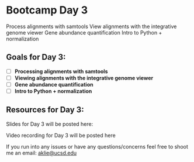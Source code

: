 # Bootcamp Day 3

Process alignments with samtools
View alignments with the integrative genome viewer
Gene abundance quantification
Intro to Python + normalization


## Goals for Day 3:
- [ ] **Processing alignments with samtools**
- [ ] **Viewing alignments with the integrative genome viewer**
- [ ] **Gene abundance quantification**
- [ ] **Intro to Python + normalization**

## Resources for Day 3:

Slides for Day 3 will be posted here: 

Video recording for Day 3 will be posted here

If you run into any issues or have any questions/concerns feel free to shoot me an email: aklie@ucsd.edu
